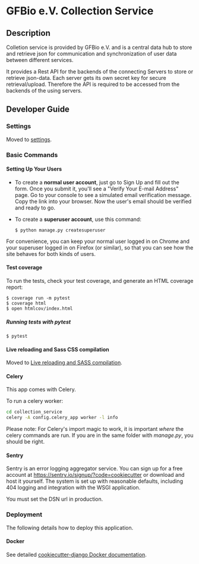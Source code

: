 # GFBio e.V. Collection Service

## Description

Colletion service is provided by GFBio e.V. and is a central data hub to store and retrieve json for communication and synchronization of user data between different services.

It provides a Rest API for the backends of the connecting Servers to store or retrieve json-data. Each server gets its own secret key for secure retrieval/upload. Therefore the API is required to be accessed from the backends of the using servers.

## Developer Guide

### Settings

Moved to [settings](http://cookiecutter-django.readthedocs.io/en/latest/settings.html).

### Basic Commands

#### Setting Up Your Users

-   To create a **normal user account**, just go to Sign Up and fill out the form. Once you submit it, you'll see a "Verify Your E-mail Address" page. Go to your console to see a simulated email verification message. Copy the link into your browser. Now the user's email should be verified and ready to go.

-   To create a **superuser account**, use this command:

        $ python manage.py createsuperuser

For convenience, you can keep your normal user logged in on Chrome and your superuser logged in on Firefox (or similar), so that you can see how the site behaves for both kinds of users.

#### Test coverage

To run the tests, check your test coverage, and generate an HTML coverage report:

    $ coverage run -m pytest
    $ coverage html
    $ open htmlcov/index.html

##### Running tests with pytest

    $ pytest

#### Live reloading and Sass CSS compilation

Moved to [Live reloading and SASS compilation](https://cookiecutter-django.readthedocs.io/en/latest/developing-locally.html#sass-compilation-live-reloading).

#### Celery

This app comes with Celery.

To run a celery worker:

``` bash
cd collection_service
celery -A config.celery_app worker -l info
```

Please note: For Celery's import magic to work, it is important *where* the celery commands are run. If you are in the same folder with *manage.py*, you should be right.

#### Sentry

Sentry is an error logging aggregator service. You can sign up for a free account at <https://sentry.io/signup/?code=cookiecutter> or download and host it yourself.
The system is set up with reasonable defaults, including 404 logging and integration with the WSGI application.

You must set the DSN url in production.

### Deployment

The following details how to deploy this application.

#### Docker

See detailed [cookiecutter-django Docker documentation](http://cookiecutter-django.readthedocs.io/en/latest/deployment-with-docker.html).
